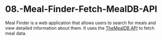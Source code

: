 # 08.-Meal-Finder-Fetch-MealDB-API
Meal Finder is a web application that allows users to search for meals and view detailed information about them. It uses the [TheMealDB API](https://www.themealdb.com/) to fetch meal data.
